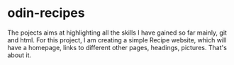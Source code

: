 # odin-recipes

The pojects aims at highlighting all the skills I have gained so far mainly, git and html.
For this project, I am creating a simple Recipe website, which will have a homepage, links 
to different other pages, headings, pictures.
That's about it.
